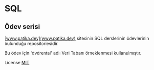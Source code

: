 # SQL

## Ödev serisi

[www.patika.dev](www.patika.dev) sitesinin SQL derslerinin ödevlerinin bulunduğu repositoriesidir.

Bu ödev için 'dvdrental' adlı Veri Tabanı örneklenmesi kullanulmıştır.

License
[MIT](https://choosealicense.com/licenses/mit/)
